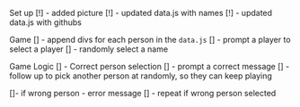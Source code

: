 Set up
[!] - added picture
[!] - updated data.js with names
[!] - updated data.js with githubs

Game
[] - append divs for each person in the `data.js`
[] - prompt a player to select a player
[] - randomly select a name

Game Logic
[] - Correct person selection
[] - prompt a correct message
[] - follow up to pick another person at randomly, so they can keep playing

[]- if wrong person - error message
[] - repeat if wrong person selected
